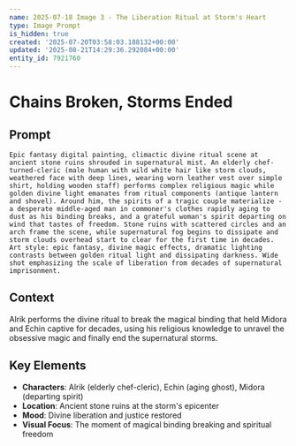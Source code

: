 ```yaml
---
name: 2025-07-18 Image 3 - The Liberation Ritual at Storm's Heart
type: Image Prompt
is_hidden: true
created: '2025-07-20T03:58:03.188132+00:00'
updated: '2025-08-21T14:29:36.292084+00:00'
entity_id: 7921760
---
```


# Chains Broken, Storms Ended

## Prompt

```
Epic fantasy digital painting, climactic divine ritual scene at ancient stone ruins shrouded in supernatural mist. An elderly chef-turned-cleric (male human with wild white hair like storm clouds, weathered face with deep lines, wearing worn leather vest over simple shirt, holding wooden staff) performs complex religious magic while golden divine light emanates from ritual components (antique lantern and shovel). Around him, the spirits of a tragic couple materialize - a desperate middle-aged man in commoner's clothes rapidly aging to dust as his binding breaks, and a grateful woman's spirit departing on wind that tastes of freedom. Stone ruins with scattered circles and an arch frame the scene, while supernatural fog begins to dissipate and storm clouds overhead start to clear for the first time in decades. Art style: epic fantasy, divine magic effects, dramatic lighting contrasts between golden ritual light and dissipating darkness. Wide shot emphasizing the scale of liberation from decades of supernatural imprisonment.
```

## Context

Alrik performs the divine ritual to break the magical binding that held Midora and Echin captive for decades, using his religious knowledge to unravel the obsessive magic and finally end the supernatural storms.

## Key Elements

- **Characters**: Alrik (elderly chef-cleric), Echin (aging ghost), Midora (departing spirit)
- **Location**: Ancient stone ruins at the storm's epicenter
- **Mood**: Divine liberation and justice restored
- **Visual Focus**: The moment of magical binding breaking and spiritual freedom